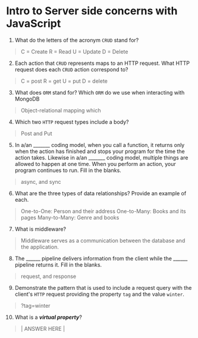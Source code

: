 # Intro to Server side concerns with JavaScript
01. What do the letters of the acronym `CRUD` stand for?

  > C = Create
    R = Read
    U = Update
    D = Delete

02. Each action that `CRUD` represents maps to an HTTP request. What HTTP request does each `CRUD` action correspond to?

  > C = post
    R = get
    U = put
    D = delete

03. What does `ORM` stand for? Which `ORM` do we use when interacting with MongoDB

  > Object-relational mapping which

04. Which two `HTTP` request types include a body?

  > Post and Put

05. In a/an _______ coding model, when you call a function, it returns only when the action has finished and stops your program for the time the action takes. Likewise in a/an _______ coding model, multiple things are allowed to happen at one time. When you perform an action, your program continues to run.  Fill in the blanks.

  > async, and sync

06. What are the three types of data relationships? Provide an example of each.

  > One-to-One: Person and their address
    One-to-Many: Books and its pages
    Many-to-Many: Genre and books

07. What is middleware?

  > Middleware serves as a communication between the database and the application.

08. The ______ pipeline delivers information from the client while the ______ pipeline returns it. Fill in the blanks. 

  > request, and response

09. Demonstrate the pattern that is used to include a request query with the client's `HTTP` request providing the property `tag` and the value `winter`.

  > ?tag=winter

10. What is a ***virtual property***?

  > | ANSWER HERE |
